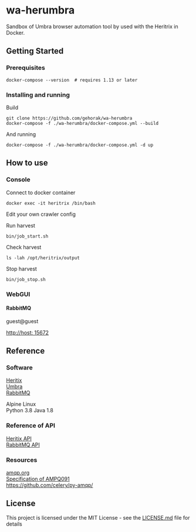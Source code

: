 # wa-herumbra
Sandbox of Umbra browser automation tool by used with the Heritrix in Docker.


## Getting Started


### Prerequisites

```{bash}
docker-compose --version  # requires 1.13 or later
```

### Installing and running

Build

```{bash}
git clone https://github.com/gehorak/wa-herumbra
docker-compose -f ./wa-herumbra/docker-compose.yml --build
```

And running

```{bash}
docker-compose -f ./wa-herumbra/docker-compose.yml -d up
```

## How to use

### Console

Connect to docker container
```{bash}
docker exec -it heritrix /bin/bash  
```

Edit your own crawler config

Run harvest

```{bash}
bin/job_start.sh
```
Check harvest
```{bash}
ls -lah /opt/heritrix/output
```
Stop harvest
```{bash}
bin/job_stop.sh
```

### WebGUI

#### RabbitMQ 

guest@guest

[http://host: 15672](http://localhost:15672/)

## Reference

### Software 

[Heritix](https://github.com/internetarchive/heritrix3)   
[Umbra](https://github.com/internetarchive/umbra)   
[RabbitMQ](https://www.rabbitmq.com/)   

Alpine Linux   
Python 3.8 
Java 1.8

### Reference of API

[Heritix API](https://heritrix.readthedocs.io/en/latest/api.html)    
[RabbitMQ API](https://www.rabbitmq.com/api-guide.html)

### Resources

[amqp.org](https://www.amqp.org/)   
[Specification of AMPQ091](ttps://www.rabbitmq.com/resources/specs/amqp0-9-1.pdf)   
https://github.com/celery/py-amqp/



## License

This project is licensed under the MIT License - see the [LICENSE.md](LICENSE.md) file for details